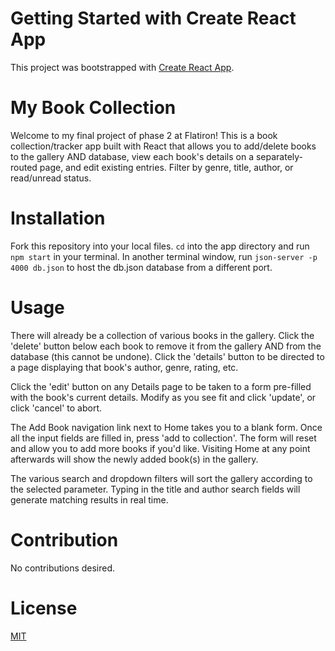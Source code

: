 # Getting Started with Create React App

This project was bootstrapped with [Create React App](https://github.com/facebook/create-react-app).

# My Book Collection

Welcome to my final project of phase 2 at Flatiron! This is a book collection/tracker app built with React that allows you to add/delete books to the gallery AND database, view each book's details on a separately-routed page, and edit existing entries. Filter by genre, title, author, or read/unread status.  

# Installation

Fork this repository into your local files. `cd` into the app directory and run `npm start` in your terminal. In another terminal window, run `json-server -p 4000 db.json` to host the db.json database from a different port.

# Usage

There will already be a collection of various books in the gallery. Click the 'delete' button below each book to remove it from the gallery AND from the database (this cannot be undone). Click the 'details' button to be directed to a page displaying that book's author, genre, rating, etc.

Click the 'edit' button on any Details page to be taken to a form pre-filled with the book's current details. Modify as you see fit and click 'update', or click 'cancel' to abort. 

The Add Book navigation link next to Home takes you to a blank form. Once all the input fields are filled in, press 'add to collection'. The form will reset and allow you to add more books if you'd like. Visiting Home at any point afterwards will show the newly added book(s) in the gallery.

The various search and dropdown filters will sort the gallery according to the selected parameter. Typing in the title and author search fields will generate matching results in real time.

# Contribution

No contributions desired.

# License

[MIT](https://choosealicense.com/licenses/mit/)